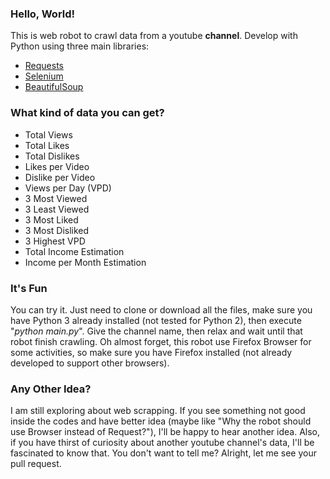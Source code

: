 ### Hello, World!
This is web robot to crawl data from a youtube __channel__. Develop with Python using three main libraries:
- [Requests](https://github.com/requests/requests) 
- [Selenium](http://selenium-python.readthedocs.io) 
- [BeautifulSoup](https://www.crummy.com/software/BeautifulSoup/bs4/doc)

### What kind of data you can get?
- Total Views
- Total Likes
- Total Dislikes
- Likes per Video
- Dislike per Video
- Views per Day (VPD)
- 3 Most Viewed
- 3 Least Viewed
- 3 Most Liked
- 3 Most Disliked
- 3 Highest VPD
- Total Income Estimation
- Income per Month Estimation

### It's Fun
You can try it. Just need to clone or download all the files, make sure you have Python 3 already installed (not tested for Python 2), then execute "*python main.py*". Give the channel name, then relax and wait until that robot finish crawling. Oh almost forget, this robot use Firefox Browser for some activities, so make sure you have Firefox installed (not already developed to support other browsers).

### Any Other Idea?
I am still exploring about web scrapping. If you see something not good inside the codes and have better idea (maybe like "Why the robot should use Browser instead of Request?"), I'll be happy to hear another idea. Also, if you have thirst of curiosity about another youtube channel's data, I'll be fascinated to know that. You don't want to tell me? Alright, let me see your pull request.
